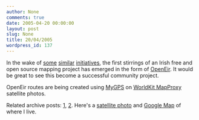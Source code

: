 ```yaml
---
author: None
comments: true
date: 2005-04-20 00:00:00
layout: post
slug: None
title: 20/04/2005
wordpress_id: 137
---
```


In the wake of [some](http://realtime.waag.org/) [similar](http://www.openstreetmap.org/) [initiatives](http://twenteenthcentury.com/uo/index.php/LondonFreeMap), the first stirrings of an Irish free and open source mapping project has emerged in the form of [OpenEir](http://eirepreneur.blogs.com/eirepreneur/2005/04/openeir_the_ope.html). It would be great to see this become a successful community project.





OpenEir routes are being created using [MyGPS](http://www.faureragani.it/mygps/indexeng.html) on [WorldKit MapProxy](http://brainoff.com/worldkit/mapproxy/) satellite photos.





Related archive posts: [1](/?id=26), [2](/?id=69). Here's a [satellite photo](http://brainoff.com/worldkit/mapproxy/?lat=&lon=&addr=&zip=&city=GALWAY&country=ei&d=10&size=800&try=1) and [Google Map](http://maps.google.co.uk/maps?ll=53.266968,-9.060838&spn=0.005600,0.009828&hl=en) of where I live.

